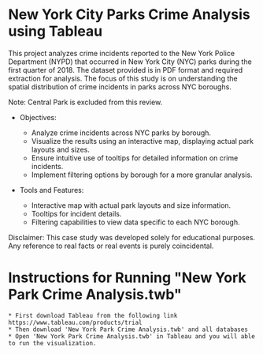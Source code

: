 # New York City Parks Crime Analysis using Tableau

This project analyzes crime incidents reported to the New York Police Department (NYPD) that occurred in New York City (NYC) parks during the first quarter of 2018. The dataset provided is in PDF format and required extraction for analysis. The focus of this study is on understanding the spatial distribution of crime incidents in parks across NYC boroughs.

Note: Central Park is excluded from this review.
* Objectives:
    * Analyze crime incidents across NYC parks by borough.
    * Visualize the results using an interactive map, displaying actual park layouts and sizes.
    * Ensure intuitive use of tooltips for detailed information on crime incidents.
    * Implement filtering options by borough for a more granular analysis.

* Tools and Features:
    * Interactive map with actual park layouts and size information.
    * Tooltips for incident details.
    * Filtering capabilities to view data specific to each NYC borough.

Disclaimer: This case study was developed solely for educational purposes. Any reference to real facts or real events is purely coincidental.

# Instructions for Running "New York Park Crime Analysis.twb"

    * First download Tableau from the following link https://www.tableau.com/products/trial
    * Then download 'New York Park Crime Analysis.twb' and all databases
    * Open 'New York Park Crime Analysis.twb' in Tableau and you will able to run the visualization.
